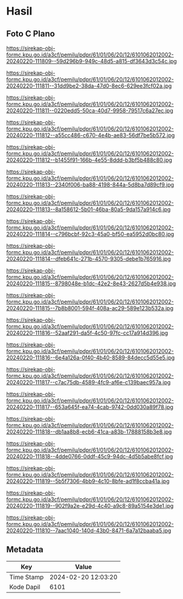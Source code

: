 # Hasil

## Foto C Plano

https://sirekap-obj-formc.kpu.go.id/a3cf/pemilu/pdpr/61/01/06/20/12/6101062012002-20240220-111809--59d296b9-949c-48d5-a815-df3643d3c54c.jpg

https://sirekap-obj-formc.kpu.go.id/a3cf/pemilu/pdpr/61/01/06/20/12/6101062012002-20240220-111811--31dd9be2-38da-47d0-8ec6-629ee3fcf02a.jpg

https://sirekap-obj-formc.kpu.go.id/a3cf/pemilu/pdpr/61/01/06/20/12/6101062012002-20240220-111811--0220edd5-50ca-40d7-9958-79517c6a27ec.jpg

https://sirekap-obj-formc.kpu.go.id/a3cf/pemilu/pdpr/61/01/06/20/12/6101062012002-20240220-111812--a55cc486-c670-4e4b-ae83-56df7be5b572.jpg

https://sirekap-obj-formc.kpu.go.id/a3cf/pemilu/pdpr/61/01/06/20/12/6101062012002-20240220-111812--b1455f91-166b-4e55-8ddd-b3bf5b488c80.jpg

https://sirekap-obj-formc.kpu.go.id/a3cf/pemilu/pdpr/61/01/06/20/12/6101062012002-20240220-111813--2340f006-ba88-4198-844a-5d8ba7d89cf9.jpg

https://sirekap-obj-formc.kpu.go.id/a3cf/pemilu/pdpr/61/01/06/20/12/6101062012002-20240220-111813--8a158612-5b01-46ba-80a5-9da157a914c6.jpg

https://sirekap-obj-formc.kpu.go.id/a3cf/pemilu/pdpr/61/01/06/20/12/6101062012002-20240220-111814--c796bcbf-92c3-45a0-bf50-ea5952d0bc80.jpg

https://sirekap-obj-formc.kpu.go.id/a3cf/pemilu/pdpr/61/01/06/20/12/6101062012002-20240220-111814--dfeb641c-271b-4570-9305-debe1b765916.jpg

https://sirekap-obj-formc.kpu.go.id/a3cf/pemilu/pdpr/61/01/06/20/12/6101062012002-20240220-111815--8798048e-b1dc-42e2-8e43-2627d5b4e938.jpg

https://sirekap-obj-formc.kpu.go.id/a3cf/pemilu/pdpr/61/01/06/20/12/6101062012002-20240220-111815--7b8b8001-594f-408a-ac29-589e123b532a.jpg

https://sirekap-obj-formc.kpu.go.id/a3cf/pemilu/pdpr/61/01/06/20/12/6101062012002-20240220-111816--52aaf291-da5f-4c50-97fc-cc17a914d396.jpg

https://sirekap-obj-formc.kpu.go.id/a3cf/pemilu/pdpr/61/01/06/20/12/6101062012002-20240220-111816--6e4a126a-0f40-4b40-8589-84decc5d55e5.jpg

https://sirekap-obj-formc.kpu.go.id/a3cf/pemilu/pdpr/61/01/06/20/12/6101062012002-20240220-111817--c7ac75db-4589-4fc9-af6e-c139baec957a.jpg

https://sirekap-obj-formc.kpu.go.id/a3cf/pemilu/pdpr/61/01/06/20/12/6101062012002-20240220-111817--653a645f-ea74-4cab-9742-0dd030a89f78.jpg

https://sirekap-obj-formc.kpu.go.id/a3cf/pemilu/pdpr/61/01/06/20/12/6101062012002-20240220-111818--db1aa8b8-ecb6-41ca-a83b-17888158b3e8.jpg

https://sirekap-obj-formc.kpu.go.id/a3cf/pemilu/pdpr/61/01/06/20/12/6101062012002-20240220-111818--4dde0766-0ddf-45c9-94dc-4d5b5abe8fcf.jpg

https://sirekap-obj-formc.kpu.go.id/a3cf/pemilu/pdpr/61/01/06/20/12/6101062012002-20240220-111819--5b5f7306-4bb9-4c10-8bfe-ad1f8ccba41a.jpg

https://sirekap-obj-formc.kpu.go.id/a3cf/pemilu/pdpr/61/01/06/20/12/6101062012002-20240220-111819--902f9a2e-e29d-4c40-a9c8-89a5154e3de1.jpg

https://sirekap-obj-formc.kpu.go.id/a3cf/pemilu/pdpr/61/01/06/20/12/6101062012002-20240220-111810--7aac1040-140d-43b0-8471-6a7a12baaba5.jpg


## Metadata

| Key        | Value               |
| ---------- | ------------------- |
| Time Stamp | 2024-02-20 12:03:20 |
| Kode Dapil | 6101                |



